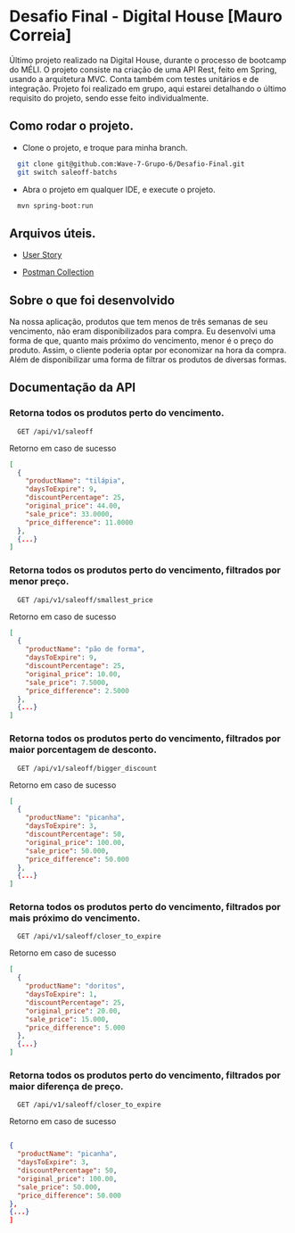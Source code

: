 
# Desafio Final - Digital House [Mauro Correia]

Último projeto realizado na Digital House, durante o processo de bootcamp do MÉLI.
O projeto consiste na criação de uma API Rest, feito em Spring, usando a arquitetura MVC.
Conta também com testes unitários e de integração. Projeto foi realizado em grupo, aqui estarei
detalhando o último requisito do projeto, sendo esse feito individualmente.

## Como rodar o projeto.

-  Clone o projeto, e troque para minha branch.

```bash
  git clone git@github.com:Wave-7-Grupo-6/Desafio-Final.git
  git switch saleoff-batchs
```

- Abra o projeto em qualquer IDE, e execute o projeto.

```bash
  mvn spring-boot:run
```

## Arquivos úteis.

- [User Story](https://github.com/Wave-7-Grupo-6/Desafio-Final/blob/saleoff-batchs/Requisito%206%20-%20Saleoff%20Products.docx.pdf)

- [Postman Collection](https://github.com/Wave-7-Grupo-6/Desafio-Final/blob/saleoff-batchs/Saleoff%20Collection.postman_collection.json)



## Sobre o que foi desenvolvido

Na nossa aplicação, produtos que tem menos de três semanas de seu vencimento, não eram disponibilizados
para compra. Eu desenvolvi uma forma de que, quanto mais próximo do vencimento, menor é o preço do produto.
Assim, o cliente poderia optar por economizar na hora da compra. Além de disponibilizar uma forma de filtrar
os produtos de diversas formas.


## Documentação da API

### Retorna todos os produtos perto do vencimento.

```http
  GET /api/v1/saleoff
```
Retorno em caso de sucesso
```json
[
  {
    "productName": "tilápia",
    "daysToExpire": 9,
    "discountPercentage": 25,
    "original_price": 44.00,
    "sale_price": 33.0000,
    "price_difference": 11.0000
  },
  {...}
]

```

### Retorna todos os produtos perto do vencimento, filtrados por menor preço.

```http
  GET /api/v1/saleoff/smallest_price
```
Retorno em caso de sucesso
```json
[
  {
    "productName": "pão de forma",
    "daysToExpire": 9,
    "discountPercentage": 25,
    "original_price": 10.00,
    "sale_price": 7.5000,
    "price_difference": 2.5000
  },
  {...}
]

```

### Retorna todos os produtos perto do vencimento, filtrados por maior porcentagem de desconto.

```http
  GET /api/v1/saleoff/bigger_discount
```
Retorno em caso de sucesso
```json
[
  {
    "productName": "picanha",
    "daysToExpire": 3,
    "discountPercentage": 50,
    "original_price": 100.00,
    "sale_price": 50.000,
    "price_difference": 50.000
  },
  {...}
]

```

### Retorna todos os produtos perto do vencimento, filtrados por mais próximo do vencimento.

```http
  GET /api/v1/saleoff/closer_to_expire
```
Retorno em caso de sucesso
```json
[
  {
    "productName": "doritos",
    "daysToExpire": 1,
    "discountPercentage": 25,
    "original_price": 20.00,
    "sale_price": 15.000,
    "price_difference": 5.000
  },
  {...}
]

```

### Retorna todos os produtos perto do vencimento, filtrados por maior diferença de preço.

```http
  GET /api/v1/saleoff/closer_to_expire
```
Retorno em caso de sucesso
```json

{
  "productName": "picanha",
  "daysToExpire": 3,
  "discountPercentage": 50,
  "original_price": 100.00,
  "sale_price": 50.000,
  "price_difference": 50.000
},
{...}
]

```


